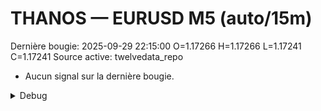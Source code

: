 # THANOS — EURUSD M5 (auto/15m)
Dernière bougie: 2025-09-29 22:15:00  O=1.17266  H=1.17266  L=1.17241  C=1.17241
Source active: twelvedata_repo

- Aucun signal sur la dernière bougie.

<details><summary>Debug</summary>

- TD_API_KEY manquant.

</details>